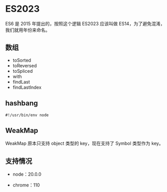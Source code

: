 # ES2023
ES6 是 2015 年提出的，按照这个逻辑 ES2023 应该叫做 ES14，为了避免混淆，我们就用年份来命名。

## 数组

- toSorted
- toReversed
- toSpliced
- with
- findLast
- findLastIndex

## hashbang
`#!/usr/bin/env node`

## WeakMap
WeakMap 原本只支持 object 类型的 key，现在支持了 Symbol 类型作为 key。

## 支持情况

- node：20.0.0

- chrome：110

